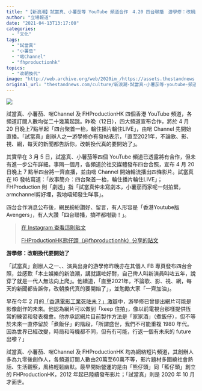 ```yaml
---
title: "【新浪潮】試當真、小薯茄等 YouTube 頻道合作　4.20 四台聯播　游學修：改朝換代要開始了"
author: "立場報道"
date: "2021-04-13T13:17:00"
categories:
  - "文化"
tags:
  - "試當真"
  - "小薯茄"
  - "啱Channel"
  - "fhproductionhk"
topics:
  - "改朝換代"
image: "http://web.archive.org/web/2020im_/https://assets.thestandnews.com/media/photos/20210413-25_sVnnu.png"
original_url: "thestandnews.com/culture/新浪潮-試當真-小薯茄等-youtube-頻道合作-4-20-四台聯播-游學修-改朝換代要開始了"
---
```

![](http://web.archive.org/web/2020im_/https://assets.thestandnews.com/media/photos/20210413-25_sVnnu.png)

試當真、小薯茄、啱Channel 及 FHProductionHK 四個香港 YouTube 頻道，各頻道訂閱人數均從二十幾萬起跳。昨晚（12日），四大頻道宣布合作，將於 4 月 20 日晚上7點半起「四台聚首一枱，輪住播片輪住LIVE」，由啱 Channel 先開始直播。「試當真」創辦人之一游學修亦有發帖表示，「直至2021年，不論歌、影、視、網，每天的新聞都告訴你，改朝換代真的要開始了」。

其實早在 3 月 5 日，試當真、小薯茄等四個 YouTube 頻道已透露將有合作，但未有進一步公布詳細。事隔一個月，各頻道於社交媒體發布四台合照，宣布 4 月 20 日晚上 7 點半四台將一齊直播，並由啱 Channel 開始輪流播出四條影片。試當真在 IG 發帖寫道：「故事簡介：四台聚首一枱，輪住播片輪住LIVE」；FHProduction 則「劇透」指「試當真仲未寫劇本，小薯茄而家呢一刻拍緊，armchannel剪好埋，我地唔知發生咩事」。

四台合作消息公布後，網民紛紛讚好、留言，有人形容是「香港Youtube版Avengers」，有人大讚「四台聯播，搞咩都咁勁！」。

> [](http://web.archive.org/web/20211229101720/https://www.instagram.com/p/CNkNNvIgfJn/?utm_source=ig_embed&utm_campaign=loading)
> 
> [在 Instagram 查看這則貼文](http://web.archive.org/web/20211229101720/https://www.instagram.com/p/CNkNNvIgfJn/?utm_source=ig_embed&utm_campaign=loading)
> 
> [FHProductionHK熊仔頭（@fhproductionhk）分享的貼文](http://web.archive.org/web/20211229101720/https://www.instagram.com/p/CNkNNvIgfJn/?utm_source=ig_embed&utm_campaign=loading)

**游學修：改朝換代要開始了**

「試當真」創辦人之一、、演員出身的游學修昨晚亦在其個人 FB 專頁發布四台合照，並感歎「本土娛樂的新浪潮，講就講咗好耐，自己俾人叫新演員叫咗五年，說穿了就是一代人無法向上爬」。他續道，「直至2021年，不論歌、影、視、網，每天的新聞都告訴你，改朝換代真的要開始了」，並勉勵大家「一齊加油」。

早在今年 2 月的[「香港電影工業死咗未？」激辯](../../culture/%E6%B8%B8%E5%AD%B8%E4%BF%AE%E5%A4%A7%E6%88%B0%E8%95%AD%E8%8B%A5%E5%85%83-%E9%A6%99%E6%B8%AF%E9%9B%BB%E5%BD%B1%E5%B7%A5%E6%A5%AD%E6%AD%BB%E5%92%97%E6%9C%AA/)中，游學修已曾提出網片可能是影像創作的未來。他認為網片可以做到「keep 住拍」，像以前電視台那樣提供恆常的練習和發表機會。他亦承認網片目前製作方法是「家家酒」（煮飯仔），但不等於未來一直停留於「煮飯仔」的階段，「所謂盛世，我們不可能重複 1980 年代。因為世界已經改變，時局和時機都不同，但有冇可能，行返一個有未來的 future 出嚟？」

試當真、小薯茄、啱Channel 及 FHProductionHK 均為網絡短片頻道，其創辦人多為九零後創作人，各頻道訂閱人數由20萬至60萬不等，影片題材多圍繞社會熱話、生活觀察，風格輕鬆幽默。最早開始營運的是由「熊仔頭」同「藍仔頭」創立的 FHProductionHK，2012 年起已陸續發布影片；「試當真」則是 2020 年 10 月才面世。